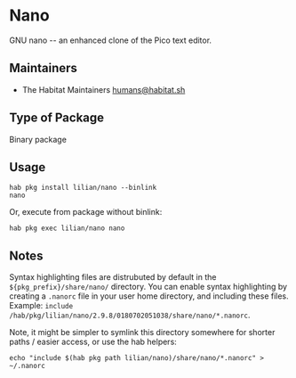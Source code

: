 # Nano

GNU nano -- an enhanced clone of the Pico text editor.

## Maintainers

* The Habitat Maintainers <humans@habitat.sh>

## Type of Package

Binary package

## Usage

```
hab pkg install lilian/nano --binlink
nano
```

Or, execute from package without binlink:

```
hab pkg exec lilian/nano nano
```

## Notes

Syntax highlighting files are distrubuted by default in the `${pkg_prefix}/share/nano/` directory. You can enable syntax highlighting by creating a `.nanorc` file in your user home directory, and including these files. Example: `include /hab/pkg/lilian/nano/2.9.8/0180702051038/share/nano/*.nanorc`.

Note, it might be simpler to symlink this directory somewhere for shorter paths / easier access, or use the hab helpers:

```
echo "include $(hab pkg path lilian/nano)/share/nano/*.nanorc" > ~/.nanorc
```
